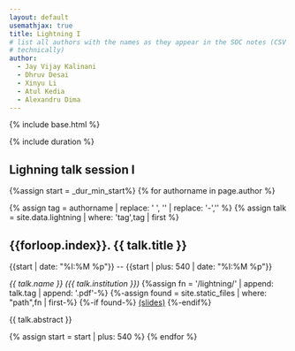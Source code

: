 ```yaml
---
layout: default
usemathjax: true
title: Lightning I
# list all authors with the names as they appear in the SOC notes (CSV file
# technically)
author:
  - Jay Vijay Kalinani
  - Dhruv Desai
  - Xinyu Li
  - Atul Kedia
  - Alexandru Dima
---
```

{% include base.html %}

{% include duration %}
## Lighning talk session I

{%assign start = _dur_min_start%}
{% for authorname in page.author %}

{% assign tag = authorname | replace: ' ', '' | replace: '-','' %}
{% assign talk = site.data.lightning | where: 'tag',tag | first %}

<h2 id="{{talk.tag}}">{{forloop.index}}. {{ talk.title }}</h2>
{{start | date: "%I:%M %p"}} -- {{start | plus: 540 | date: "%I:%M %p"}}

<em>{{ talk.name }} ({{ talk.institution }})</em>
{%assign fn = '/lightning/' | append: talk.tag | append: '.pdf'-%}
{%-assign found = site.static_files | where: "path",fn | first-%}
{%-if found-%}
<a href="{{base}}/lightning/{{talk.tag}}.pdf">(slides)</a>
{%-endif%}

{{ talk.abstract }}

{% assign start = start | plus: 540 %}
{% endfor %}

